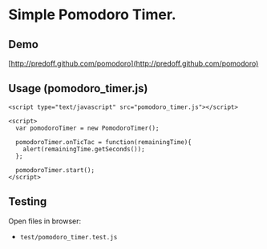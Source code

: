 # Simple Pomodoro Timer.

## Demo

[http://predoff.github.com/pomodoro](http://predoff.github.com/pomodoro)

## Usage (pomodoro_timer.js)

    <script type="text/javascript" src="pomodoro_timer.js"></script>

    <script>
      var pomodoroTimer = new PomodoroTimer();

      pomodoroTimer.onTicTac = function(remainingTime){
        alert(remainingTime.getSeconds());
      };

      pomodoroTimer.start();
    </script>

## Testing

Open files in browser:

* `test/pomodoro_timer.test.js`
